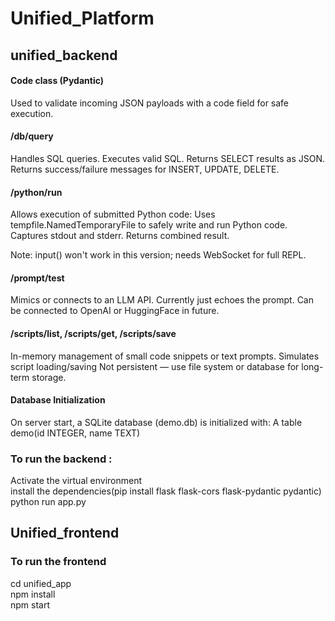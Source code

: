 # Unified_Platform

## unified_backend

#### Code class (Pydantic)
Used to validate incoming JSON payloads with a code field for safe execution.

#### /db/query
Handles SQL queries. 
Executes valid SQL.
Returns SELECT results as JSON.
Returns success/failure messages for INSERT, UPDATE, DELETE.

####  /python/run
Allows execution of submitted Python code:
Uses tempfile.NamedTemporaryFile to safely write and run Python code.
Captures stdout and stderr.
Returns combined result.

Note: input() won't work in this version; needs WebSocket for full REPL.

#### /prompt/test
Mimics or connects to an LLM API.
Currently just echoes the prompt.
Can be connected to OpenAI or HuggingFace in future.

#### /scripts/list, /scripts/get, /scripts/save
In-memory management of small code snippets or text prompts.
Simulates script loading/saving
Not persistent — use file system or database for long-term storage.

#### Database Initialization
On server start, a SQLite database (demo.db) is initialized with:
A table demo(id INTEGER, name TEXT)

### To run the backend :  
Activate the virtual environment  
install the dependencies(pip install flask flask-cors flask-pydantic pydantic)    
python run app.py  

## Unified_frontend 

### To run the frontend 

cd unified_app   
npm install   
npm start



